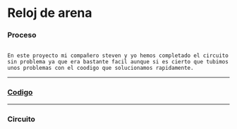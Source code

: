 # Reloj de arena

### Proceso

```

En este proyecto mi compañero steven y yo hemos completado el circuito
sin problema ya que era bastante facil aunque si es cierto que tubimos
unos problemas con el coodigo que solucionamos rapidamente.

```

---

### [Codigo](https://github.com/Baultek/Arduino/blob/5eb76fb46a90ad7486032e2486ad590fa089cfcc/imagenes%20arduino/reloj.MD.ino)

---

### Circuito

![]()
